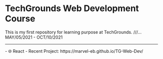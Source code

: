 # TechGrounds Web Development Course
This is my first repository for learning purpose at TechGrounds.
///... MAY/05/2021 - OCT/10/2021
<hr>
- 🌐    React - Recent Project: https://marvel-eb.github.io/TG-Web-Dev/ 

